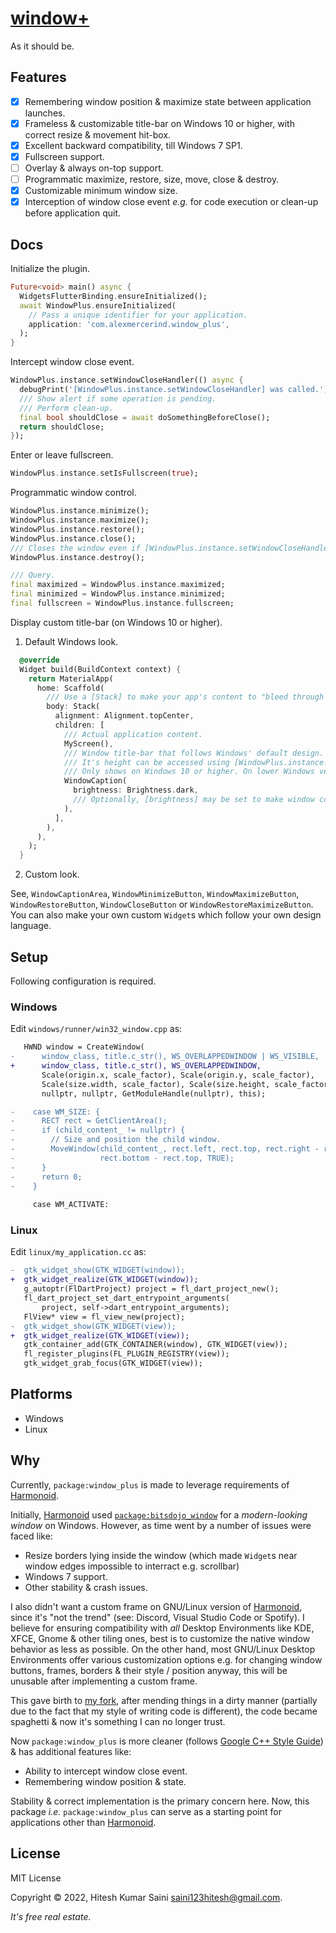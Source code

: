 # [window+](https://github.com/alexmercerind/window_plus)

As it should be.

## Features

- [x] Remembering window position & maximize state between application launches.
- [x] Frameless & customizable title-bar on Windows 10 or higher, with correct resize & movement hit-box.
- [x] Excellent backward compatibility, till Windows 7 SP1.
- [x] Fullscreen support.
- [ ] Overlay & always on-top support.
- [ ] Programmatic maximize, restore, size, move, close & destroy.
- [x] Customizable minimum window size.
- [x] Interception of window close event _e.g._ for code execution or clean-up before application quit.

## Docs

Initialize the plugin.

```dart
Future<void> main() async {
  WidgetsFlutterBinding.ensureInitialized();
  await WindowPlus.ensureInitialized(
    // Pass a unique identifier for your application.
    application: 'com.alexmercerind.window_plus',
  );
}
```

Intercept window close event.

```dart
WindowPlus.instance.setWindowCloseHandler(() async {
  debugPrint('[WindowPlus.instance.setWindowCloseHandler] was called.');
  /// Show alert if some operation is pending.
  /// Perform clean-up.
  final bool shouldClose = await doSomethingBeforeClose();
  return shouldClose;
});
```

Enter or leave fullscreen.

```dart
WindowPlus.instance.setIsFullscreen(true);
```

Programmatic window control.

```dart
WindowPlus.instance.minimize();
WindowPlus.instance.maximize();
WindowPlus.instance.restore();
WindowPlus.instance.close();
/// Closes the window even if [WindowPlus.instance.setWindowCloseHandler] is set.
WindowPlus.instance.destroy();

/// Query.
final maximized = WindowPlus.instance.maximized;
final minimized = WindowPlus.instance.minimized;
final fullscreen = WindowPlus.instance.fullscreen;
```

Display custom title-bar (on Windows 10 or higher).


1. Default Windows look.

```dart
  @override
  Widget build(BuildContext context) {
    return MaterialApp(
      home: Scaffold(
        /// Use a [Stack] to make your app's content to "bleed through the title-bar" & give a seamless look.
        body: Stack(
          alignment: Alignment.topCenter,
          children: [
            /// Actual application content.
            MyScreen(),
            /// Window title-bar that follows Windows' default design.
            /// It's height can be accessed using [WindowPlus.instance.captionHeight].
            /// Only shows on Windows 10 or higher. On lower Windows versions, the default window frame is kept. Thus, no need for rendering second one.
            WindowCaption(
              brightness: Brightness.dark,
              /// Optionally, [brightness] may be set to make window controls white or black (as default Windows 10+ design does).
            ),
          ],
        ),
      ),
    );
  }
```

2. Custom look.

See, `WindowCaptionArea`, `WindowMinimizeButton`, `WindowMaximizeButton`, `WindowRestoreButton`, `WindowCloseButton` or `WindowRestoreMaximizeButton`.
You can also make your own custom `Widget`s which follow your own design language.

## Setup

Following configuration is required.

### Windows

Edit `windows/runner/win32_window.cpp` as:

```diff
   HWND window = CreateWindow(
-      window_class, title.c_str(), WS_OVERLAPPEDWINDOW | WS_VISIBLE,
+      window_class, title.c_str(), WS_OVERLAPPEDWINDOW,
       Scale(origin.x, scale_factor), Scale(origin.y, scale_factor),
       Scale(size.width, scale_factor), Scale(size.height, scale_factor),
       nullptr, nullptr, GetModuleHandle(nullptr), this);
```

```diff
-    case WM_SIZE: {
-      RECT rect = GetClientArea();
-      if (child_content_ != nullptr) {
-        // Size and position the child window.
-        MoveWindow(child_content_, rect.left, rect.top, rect.right - rect.left,
-                   rect.bottom - rect.top, TRUE);
-      }
-      return 0;
-    }
     
     case WM_ACTIVATE:
```

### Linux

Edit `linux/my_application.cc` as:

```diff
-  gtk_widget_show(GTK_WIDGET(window));
+  gtk_widget_realize(GTK_WIDGET(window));
   g_autoptr(FlDartProject) project = fl_dart_project_new();
   fl_dart_project_set_dart_entrypoint_arguments(
       project, self->dart_entrypoint_arguments);
   FlView* view = fl_view_new(project);
-  gtk_widget_show(GTK_WIDGET(view));
+  gtk_widget_realize(GTK_WIDGET(view));
   gtk_container_add(GTK_CONTAINER(window), GTK_WIDGET(view));
   fl_register_plugins(FL_PLUGIN_REGISTRY(view));
   gtk_widget_grab_focus(GTK_WIDGET(view));
```

## Platforms

- Windows
- Linux

## Why

Currently, `package:window_plus` is made to leverage requirements of [Harmonoid](https://github.com/harmonoid/harmonoid).

Initially, [Harmonoid](https://github.com/harmonoid/harmonoid) used [`package:bitsdojo_window`](https://github.com/bitsdojo/bitsdojo_window) for a _modern-looking window_ on Windows.
However, as time went by a number of issues were faced like:

- Resize borders lying inside the window (which made `Widget`s near window edges impossible to interract e.g. scrollbar)
- Windows 7 support.
- Other stability & crash issues.

I also didn't want a custom frame on GNU/Linux version of [Harmonoid](https://github.com/harmonoid/harmonoid), since it's "not the trend" (see: Discord, Visual Studio Code or Spotify). I believe for ensuring compatibility with _all_ Desktop Environments like KDE, XFCE, Gnome & other tiling ones, best is to customize the native window behavior as less as possible. On the other hand, most GNU/Linux Desktop Environments offer various customization options e.g. for changing window buttons, frames, borders & their style / position anyway, this will be unusable after implementing a custom frame.

This gave birth to [my fork](https://github.com/alexmercerind/bitsdojo_window), after mending things in a dirty manner (partially due to the fact that my style of writing code is different), the code became spaghetti & now it's something I can no longer trust.

Now `package:window_plus` is more cleaner (follows [Google C++ Style Guide](https://google.github.io/styleguide/cppguide.html)) & has additional features like:
- Ability to intercept window close event.
- Remembering window position & state.

Stability & correct implementation is the primary concern here.
Now, this package _i.e._ `package:window_plus` can serve as a starting point for applications other than [Harmonoid](https://github.com/harmonoid/harmonoid).

## License

MIT License

Copyright © 2022, Hitesh Kumar Saini <saini123hitesh@gmail.com>.

_It's free real estate._
